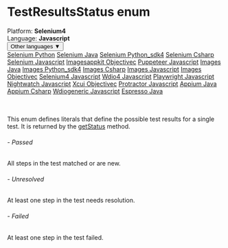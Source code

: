 # TestResultsStatus enum
<div class='platform-bar-container-div'><div class='platform-bar-div'>Platform:  <b> Selenium4</b>
</div><div class='platform-bar-div'>Language: <b>Javascript</b></div><div class='dropdown-button-container-div'><button class='sdk-language-dropdown-button'>Other languages ▼</button><div class='dropdown-content'>
<a href='../../selenium/python/testresultsstatus'>Selenium Python</a>
<a href='../../selenium/java/testresultsstatus'>Selenium Java</a>
<a href='../../selenium/python_sdk4/testresultsstatus'>Selenium Python_sdk4</a>
<a href='../../selenium/csharp/testresultsstatus'>Selenium Csharp</a>
<a href='../../selenium/javascript/testresultsstatus'>Selenium Javascript</a>
<a href='../../imagesappkit/objectivec/testresultsstatus'>Imagesappkit Objectivec</a>
<a href='../../puppeteer/javascript/testresultsstatus'>Puppeteer Javascript</a>
<a href='../../images/java/testresultsstatus'>Images Java</a>
<a href='../../images/python_sdk4/testresultsstatus'>Images Python_sdk4</a>
<a href='../../images/csharp/testresultsstatus'>Images Csharp</a>
<a href='../../images/javascript/testresultsstatus'>Images Javascript</a>
<a href='../../images/objectivec/testresultsstatus'>Images Objectivec</a>
<a href='../../selenium4/javascript/testresultsstatus'>Selenium4 Javascript</a>
<a href='../../wdio4/javascript/testresultsstatus'>Wdio4 Javascript</a>
<a href='../../playwright/javascript/testresultsstatus'>Playwright Javascript</a>
<a href='../../nightwatch/javascript/testresultsstatus'>Nightwatch Javascript</a>
<a href='../../xcui/objectivec/testresultsstatus'>Xcui Objectivec</a>
<a href='../../protractor/javascript/testresultsstatus'>Protractor Javascript</a>
<a href='../../appium/java/testresultsstatus'>Appium Java</a>
<a href='../../appium/csharp/testresultsstatus'>Appium Csharp</a>
<a href='../../wdiogeneric/javascript/testresultsstatus'>Wdiogeneric Javascript</a>
<a href='../../espresso/java/testresultsstatus'>Espresso Java</a>
</div></div><br /><br /></div>

This enum defines literals that define the possible test results for a single test. It is returned by the [getStatus](./testresults#getstatus-method) method. 
###### - Passed 
 All steps in the test matched or are new. 
 ###### - Unresolved 
 At least one step in the test needs resolution. 
 ###### - Failed 
 At least one step in the test failed. 
 
